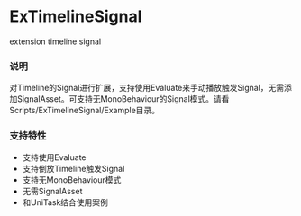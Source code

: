 # ExTimelineSignal
extension timeline signal

### 说明

对Timeline的Signal进行扩展，支持使用Evaluate来手动播放触发Signal，无需添加SignalAsset。可支持无MonoBehaviour的Signal模式。请看Scripts/ExTimelineSignal/Example目录。

### 支持特性

- 支持使用Evaluate
- 支持倒放Timeline触发Signal
- 支持无MonoBehaviour模式
- 无需SignalAsset
- 和UniTask结合使用案例
